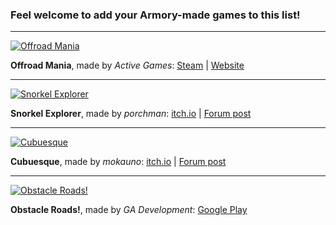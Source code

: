 ### Feel welcome to add your Armory-made games to this list!

---
[![Offroad Mania](https://activegamesbox.com/wp-content/uploads/2019/09/offroad-mania_01.png)](https://activegamesbox.com/2019/09/17/offroad-mania/)

**Offroad Mania**, made by *Active Games*: [Steam](https://store.steampowered.com/app/1222040/Offroad_Mania/) | [Website](https://activegamesbox.com/2019/09/17/offroad-mania/)

---

[![Snorkel Explorer](https://media.blenderartists.org/uploads/default/original/4X/1/a/6/1a600e60895d03bec0b7573ee49223d21ca509a2.png)](https://porchman.itch.io/snorkel-explorer)

**Snorkel Explorer**, made by *porchman*: [itch.io](https://porchman.itch.io/snorkel-explorer) | [Forum post](https://forums.armory3d.org/t/snorkel-explorer-an-educational-interactive-experience-and-my-first-armory-release/4237)

---

[![Cubuesque](https://img.itch.zone/aW1hZ2UvNjUxODMzLzM1NDQ4MjYucG5n/original/wRAbGc.png)](https://mokauno.itch.io/cubuesque)

**Cubuesque**, made by *mokauno*: [itch.io](https://mokauno.itch.io/cubuesque) | [Forum post](https://forums.armory3d.org/t/cubuesque-project/4057)

---

[![Obstacle Roads!](https://lh3.googleusercontent.com/3J3a79tVChvOfRq0qXD3CkH6zI4Q5yhntwSfTPwwpcxwChqNgNzhf3nj8n1c3OpJ8ps=w720-h310)](https://play.google.com/store/apps/details?id=com.gadevelopment.obstacleroads)

**Obstacle Roads!**, made by *GA Development*: [Google Play](https://play.google.com/store/apps/details?id=com.gadevelopment.obstacleroads)

